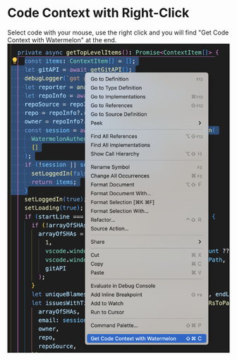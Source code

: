 # Code Context with Right-Click

Select code with your mouse, use the right click and you will find "Get Code Context with Watermelon" at the end.
![right-click-context.png](./right-click-context.png)
